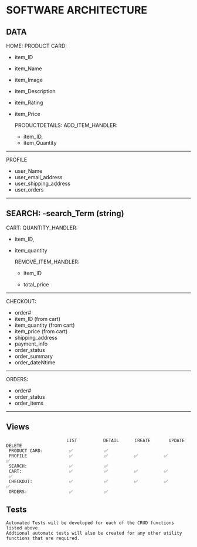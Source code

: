 # SOFTWARE ARCHITECTURE

## DATA

HOME:
PRODUCT CARD:

- item_ID
- item_Name
- item_Image
- item_Description
- item_Rating
- item_Price

  PRODUCTDETAILS:
  ADD_ITEM_HANDLER:

  - item_ID,
  - item_Quantity

---

PROFILE

- user_Name
- user_email_address
- user_shipping_address
- user_orders

---

## SEARCH: -search_Term (string)

CART:
QUANTITY_HANDLER:

- item_ID,
- item_quantity

  REMOVE_ITEM_HANDLER:

  - item_ID

  - total_price

---

CHECKOUT:

- order#
- item_ID (from cart)
- item_quantity (from cart)
- item_price (from cart)
- shipping_address
- payment_info
- order_status
- order_summary
- order_dateNtime

---

ORDERS:

- order#
- order_status
- order_items

---

## Views

                           LIST          DETAIL      CREATE       UPDATE         DELETE
     PRODUCT CARD: ️         ✅            ✅        ️
     PROFILE                ✅            ️✅          ️✅          ✅             ✅             ️
     SEARCH:                ️✅            ️✅
     CART:                  ️✅          ️  ✅          ✅          ✅            ️ ✅
     CHECKOUT:              ️✅            ️✅          ️✅          ✅             ️✅
     ORDERS:                ✅            ✅

## Tests

    Automated Tests will be developed for each of the CRUD functions listed above.
    Addtional automatc tests will also be created for any other utility functions that are required.
